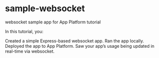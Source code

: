 # sample-websocket
websocket sample app for App Platform tutorial

In this tutorial, you:

Created a simple Express-based websocket app.
Ran the app locally.
Deployed the app to App Platform.
Saw your app’s usage being updated in real-time via websocket.

